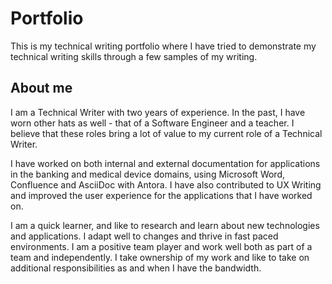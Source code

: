 # Portfolio
This is my technical writing portfolio where I have tried to demonstrate my technical writing skills through a few samples of my writing.

## About me
I am a Technical Writer with two years of experience. In the past, I have worn other hats as well - that of a Software Engineer and a teacher. I believe that these roles bring a lot of value to my current role of a Technical Writer. 

I have worked on both internal and external documentation for applications in the banking and medical device domains, using Microsoft Word, Confluence and AsciiDoc with Antora. I have also contributed to UX Writing and improved the user experience for the applications that I have worked on.

I am a quick learner, and like to research and learn about new technologies and applications. I adapt well to changes and thrive in fast paced environments. I am a positive team player and work well both as part of a team and independently. I take ownership of my work and like to take on additional responsibilities as and when I have the bandwidth. 
